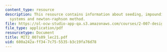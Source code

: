 ```yaml
---
content_type: resource
description: This resource contains information about seeding, impounding, linear
  systems and newton-raphson method.
file: https://ol-ocw-studio-app-qa.s3.amazonaws.com/courses/2-007-design-and-manufacturing-i-spring-2009/600a242aff347c755535b3c19fa76d78_MIT2_007s09_lec21.pdf
file_type: application/pdf
resourcetype: Document
title: MIT2_007s09_lec21.pdf
uid: 600a242a-ff34-7c75-5535-b3c19fa76d78
---
```

